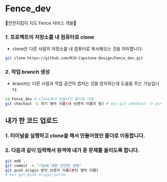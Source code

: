 # Fence_dev
🚧안전지킴이 지도 Fence 서비스 개발🚧


### 1. 프로젝트의 저장소를 내 컴퓨터로 clone

- clone은 다른 사람의 저장소를 내 컴퓨터로 복사해오는 것을 의미합니다.

```sh
git clone https://github.com/MJU-Capstone-Design/Fence_dev.git
```

### 2. 작업 branch 생성

- branch는 다른 사람과 작업 공간이 겹치는 것을 방지하는데 도움을 주는 기능입니다.

```sh
cd Fence_dev # clone해서 만들어진 폴더로 이동
git checkout -b 자기 영어 이름(내 브랜치 이름이 됨) # ex) git checkout -b yurim
```

## 내가 한 코드 업로드

### 1. 터미널을 실행하고 clone을 해서 만들어졌던 폴더로 이동합니다.

### 2. 다음과 같이 입력해서 원격에 내가 푼 문제를 올리도록 합니다.

```sh
git add .
git commit -m "기능에 대한 간단한 설명"
git push origin 본인 브랜치 이름(본인 영어 이름)
# ex) git push origin yurim
```
